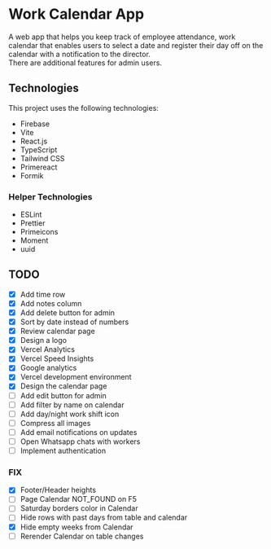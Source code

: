 # Work Calendar App

A web app that helps you keep track of employee attendance, work calendar that enables users to select a date and register their day off on the calendar with a notification to the director. \
There are additional features for admin users.

## Technologies

This project uses the following technologies:

- Firebase
- Vite
- React.js
- TypeScript
- Tailwind CSS
- Primereact
- Formik

### Helper Technologies

- ESLint
- Prettier
- Primeicons
- Moment
- uuid

## TODO

- [x] Add time row
- [x] Add notes column
- [x] Add delete button for admin
- [x] Sort by date instead of numbers
- [x] Review calendar page
- [x] Design a logo
- [x] Vercel Analytics
- [x] Vercel Speed Insights
- [x] Google analytics
- [x] Vercel development environment
- [x] Design the calendar page
- [ ] Add edit button for admin
- [ ] Add filter by name on calendar
- [ ] Add day/night work shift icon
- [ ] Compress all images
- [ ] Add email notifications on updates
- [ ] Open Whatsapp chats with workers
- [ ] Implement authentication

### FIX

- [x] Footer/Header heights
- [ ] Page Calendar NOT_FOUND on F5
- [ ] Saturday borders color in Calendar
- [ ] Hide rows with past days from table and calendar
- [x] Hide empty weeks from Calendar
- [ ] Rerender Calendar on table changes
